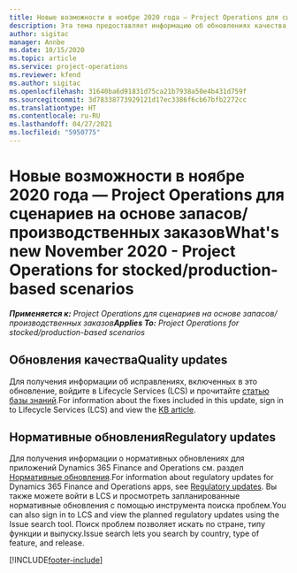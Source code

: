 ```yaml
---
title: Новые возможности в ноябре 2020 года — Project Operations для сценариев на основе запасов/производственных заказов
description: Эта тема предоставляет информацию об обновлениях качества, доступных в выпуске Project Operations за ноябрь 2020 г., для сценариев на основе запасов и производства.
author: sigitac
manager: Annbe
ms.date: 10/15/2020
ms.topic: article
ms.service: project-operations
ms.reviewer: kfend
ms.author: sigitac
ms.openlocfilehash: 31640ba6d91831d75ca21b7938a50e4b431d759f
ms.sourcegitcommit: 3d78338773929121d17ec3386f6cb67bfb2272cc
ms.translationtype: HT
ms.contentlocale: ru-RU
ms.lasthandoff: 04/27/2021
ms.locfileid: "5950775"
---
```

# <a name="whats-new-november-2020---project-operations-for-stockedproduction-based-scenarios"></a><span data-ttu-id="3d502-103">Новые возможности в ноябре 2020 года — Project Operations для сценариев на основе запасов/производственных заказов</span><span class="sxs-lookup"><span data-stu-id="3d502-103">What's new November 2020 - Project Operations for stocked/production-based scenarios</span></span>

<span data-ttu-id="3d502-104">_**Применяется к:** Project Operations для сценариев на основе запасов/производственных заказов_</span><span class="sxs-lookup"><span data-stu-id="3d502-104">_**Applies To:** Project Operations for stocked/production-based scenarios_</span></span>

## <a name="quality-updates"></a><span data-ttu-id="3d502-105">Обновления качества</span><span class="sxs-lookup"><span data-stu-id="3d502-105">Quality updates</span></span>

<span data-ttu-id="3d502-106">Для получения информации об исправлениях, включенных в это обновление, войдите в Lifecycle Services (LCS) и прочитайте [статью базы знаний](https://fix.lcs.dynamics.com/Issue/Details?bugId=488609&amp;dbType=3&amp;qc=8251e8e1d5e2386de850599926c1adc3fec8e2ba25308036d22cdfe0a1c28fc7).</span><span class="sxs-lookup"><span data-stu-id="3d502-106">For information about the fixes included in this update, sign in to Lifecycle Services (LCS) and view the [KB article](https://fix.lcs.dynamics.com/Issue/Details?bugId=488609&amp;dbType=3&amp;qc=8251e8e1d5e2386de850599926c1adc3fec8e2ba25308036d22cdfe0a1c28fc7).</span></span>

## <a name="regulatory-updates"></a><span data-ttu-id="3d502-107">Нормативные обновления</span><span class="sxs-lookup"><span data-stu-id="3d502-107">Regulatory updates</span></span>

<span data-ttu-id="3d502-108">Для получения информации о нормативных обновлениях для приложений Dynamics 365 Finance and Operations см. раздел [Нормативные обновления](/dynamics365/finance/localizations/regulatory-updates).</span><span class="sxs-lookup"><span data-stu-id="3d502-108">For information about regulatory updates for Dynamics 365 Finance and Operations apps, see [Regulatory updates](/dynamics365/finance/localizations/regulatory-updates).</span></span> <span data-ttu-id="3d502-109">Вы также можете войти в LCS и просмотреть запланированные нормативные обновления с помощью инструмента поиска проблем.</span><span class="sxs-lookup"><span data-stu-id="3d502-109">You can also sign in to LCS and view the planned regulatory updates using the Issue search tool.</span></span> <span data-ttu-id="3d502-110">Поиск проблем позволяет искать по стране, типу функции и выпуску.</span><span class="sxs-lookup"><span data-stu-id="3d502-110">Issue search lets you search by country, type of feature, and release.</span></span>


[!INCLUDE[footer-include](../../includes/footer-banner.md)]